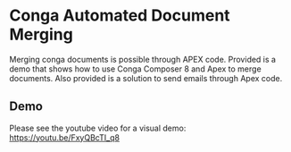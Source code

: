 # Conga Automated Document Merging

Merging conga documents is possible through APEX code. Provided is a demo that shows how to use Conga Composer 8 and Apex to merge documents. Also provided is a solution to send emails through Apex code.

## Demo

Please see the youtube video for a visual demo: https://youtu.be/FxyQBcTI_q8